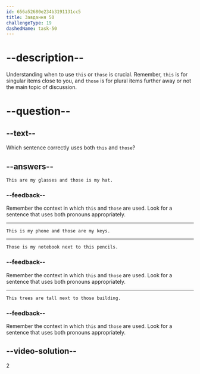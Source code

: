 ```yaml
---
id: 656a52680e234b3191131cc5
title: Завдання 50
challengeType: 19
dashedName: task-50
---
```


# --description--

Understanding when to use `this` or `those` is crucial. Remember, `this` is for singular items close to you, and `those` is for plural items further away or not the main topic of discussion.

# --question--

## --text--

Which sentence correctly uses both `this` and `those`?

## --answers--

`This are my glasses and those is my hat.`

### --feedback--

Remember the context in which `this` and `those` are used. Look for a sentence that uses both pronouns appropriately.

---

`This is my phone and those are my keys.`

---

`Those is my notebook next to this pencils.`

### --feedback--

Remember the context in which `this` and `those` are used. Look for a sentence that uses both pronouns appropriately.

---

`This trees are tall next to those building.`

### --feedback--

Remember the context in which `this` and `those` are used. Look for a sentence that uses both pronouns appropriately.

## --video-solution--

2
